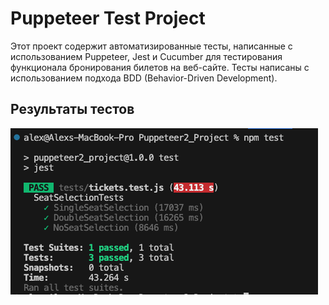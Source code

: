 # Puppeteer Test Project

Этот проект содержит автоматизированные тесты, написанные с использованием Puppeteer, Jest и Cucumber для тестирования функционала бронирования билетов на веб-сайте. Тесты написаны с использованием подхода BDD (Behavior-Driven Development).

## Результаты тестов

![Test Results](./test-results.png) 
